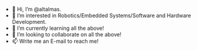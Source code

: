 - 👋 Hi, I’m @altalmas.
- 👀 I’m interested in Robotics/Embedded Systems/Software and Hardware Development.
- 🌱 I’m currently learning all the above!
- 💞️ I’m looking to collaborate on all the above!
- 📫 Write me an E-mail to reach me!

<!---
altalmas/altalmas is a ✨ special ✨ repository because its `README.md` (this file) appears on your GitHub profile.
You can click the Preview link to take a look at your changes.
--->
